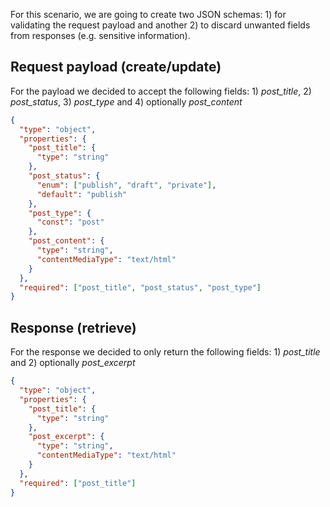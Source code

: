 For this scenario, we are going to create two JSON schemas: 1) for validating the request payload and another 2) to discard unwanted fields from responses (e.g. sensitive information).

## Request payload (create/update)

For the payload we decided to accept the following fields: 1) _post_title_, 2) _post_status_, 3) _post_type_ and 4) optionally _post_content_

```json
{
  "type": "object",
  "properties": {
    "post_title": {
      "type": "string"
    },
    "post_status": {
      "enum": ["publish", "draft", "private"],
      "default": "publish"
    },
    "post_type": {
      "const": "post"
    },
    "post_content": {
      "type": "string",
      "contentMediaType": "text/html"
    }
  },
  "required": ["post_title", "post_status", "post_type"]
}
```

## Response (retrieve)

For the response we decided to only return the following fields: 1) _post_title_ and 2) optionally _post_excerpt_

```json
{
  "type": "object",
  "properties": {
    "post_title": {
      "type": "string"
    },
    "post_excerpt": {
      "type": "string",
      "contentMediaType": "text/html"
    }
  },
  "required": ["post_title"]
}
```


